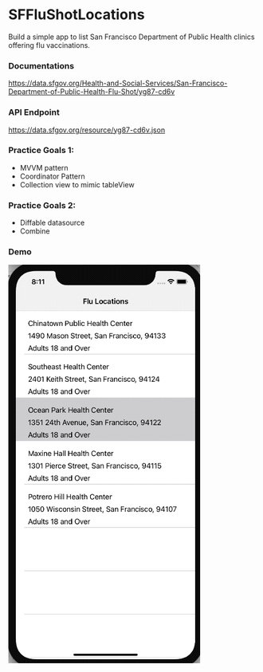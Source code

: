# SFFluShotLocations
Build a simple app to list San Francisco Department of Public Health clinics offering flu vaccinations.

### Documentations
https://data.sfgov.org/Health-and-Social-Services/San-Francisco-Department-of-Public-Health-Flu-Shot/yg87-cd6v

### API Endpoint
https://data.sfgov.org/resource/yg87-cd6v.json

### Practice Goals 1:
- MVVM pattern
- Coordinator Pattern
- Collection view to mimic tableView

### Practice Goals 2:
- Diffable datasource
- Combine

### Demo
![demo](/ScreenShots/sflocations.gif)
